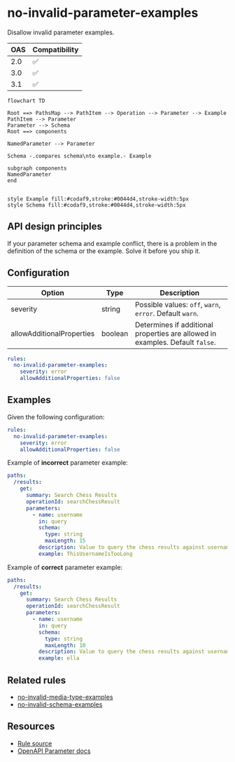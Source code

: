 # no-invalid-parameter-examples

Disallow invalid parameter examples.

|OAS|Compatibility|
|---|---|
|2.0|✅|
|3.0|✅|
|3.1|✅|

```mermaid
flowchart TD

Root ==> PathsMap --> PathItem --> Operation --> Parameter --> Example
PathItem --> Parameter
Parameter --> Schema
Root ==> components

NamedParameter --> Parameter

Schema -.compares schema\nto example.- Example

subgraph components
NamedParameter
end


style Example fill:#codaf9,stroke:#0044d4,stroke-width:5px
style Schema fill:#codaf9,stroke:#0044d4,stroke-width:5px
```

## API design principles

If your parameter schema and example conflict, there is a problem in the definition of the schema or the example.
Solve it before you ship it.

## Configuration

|Option|Type| Description                                                                   |
|---|---|-------------------------------------------------------------------------------|
|severity|string| Possible values: `off`, `warn`, `error`. Default `warn`.                      |
|allowAdditionalProperties|boolean| Determines if additional properties are allowed in examples. Default `false`. |

```yaml
rules:
  no-invalid-parameter-examples:
    severity: error
    allowAdditionalProperties: false
```

## Examples

Given the following configuration:

```yaml
rules:
  no-invalid-parameter-examples:
    severity: error
    allowAdditionalProperties: false
```

Example of **incorrect** parameter example:

```yaml
paths:
  /results:
    get:
      summary: Search Chess Results
      operationId: searchChessResult
      parameters:
        - name: username
          in: query
          schema:
            type: string
            maxLength: 15
          description: Value to query the chess results against usernames
          example: ThisUsernameIsTooLong
```

Example of **correct** parameter example:

```yaml
paths:
  /results:
    get:
      summary: Search Chess Results
      operationId: searchChessResult
      parameters:
        - name: username
          in: query
          schema:
            type: string
            maxLength: 10
          description: Value to query the chess results against usernames
          example: ella
```

## Related rules

- [no-invalid-media-type-examples](./no-invalid-media-type-examples.md)
- [no-invalid-schema-examples](./no-invalid-schema-examples.md)

## Resources

- [Rule source](https://github.com/Redocly/redocly-cli/blob/master/packages/core/src/rules/common/no-invalid-parameter-examples.ts)
- [OpenAPI Parameter docs](https://redocly.com/docs/openapi-visual-reference/parameter/)
